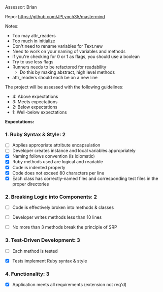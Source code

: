 Assessor: Brian

Repo: https://github.com/JPLynch35/mastermind

Notes:

* Too may attr_readers
* Too much in initialize
* Don't need to rename variables for Text.new
* Need to work on your naming of variables and methods
* if you're checking for 0 or 1 as flags, you should use a boolean
* Try to use less flags
* Runners needs to be refactored for readability
  * Do this by making abstract, high level methods
* attr_readers should each be on a new line

The project will be assessed with the following guidelines:

* 4: Above expectations
* 3: Meets expectations
* 2: Below expectations
* 1: Well-below expectations

**Expectations:**

### 1. Ruby Syntax & Style: 2

- [ ] Applies appropriate attribute encapsulation  
- [ ] Developer creates instance and local variables appropriately
- [x] Naming follows convention (is idiomatic)
- [x] Ruby methods used are logical and readable
- [x] Code is indented properly
- [x] Code does not exceed 80 characters per line
- [x] Each class has correctly-named files and corresponding test files in the proper directories

### 2. Breaking Logic into Components: 2

- [ ] Code is effectively broken into methods & classes
- [ ] Developer writes methods less than 10 lines
- [ ] No more than 3 methods break the principle of SRP


### 3. Test-Driven Development: 3

- [ ] Each method is tested  
- [x] Tests implement Ruby syntax & style   


### 4. Functionality: 3

- [x] Application meets all requirements (extension not req'd)
